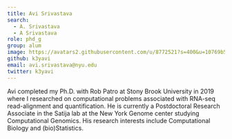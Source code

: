 ```yaml
---
title: Avi Srivastava
search:
  - A. Srivastava
  - A Srivastava
role: phd_g
group: alum
image: https://avatars2.githubusercontent.com/u/8772521?s=400&u=10769b500535dd2607270d619d69738a39bb63ba&v=4
github: k3yavi
email: avi.srivastava@nyu.edu
twitter: k3yavi
---
```


Avi completed my Ph.D. with Rob Patro at Stony Brook University in 2019 where I researched on computational problems associated with RNA-seq read-alignment and quantification.
He is currently a Postdoctoral Research Associate in the Satija lab at the New York Genome center studying Computational Genomics. His research interests include Computational Biology and (bio)Statistics.
